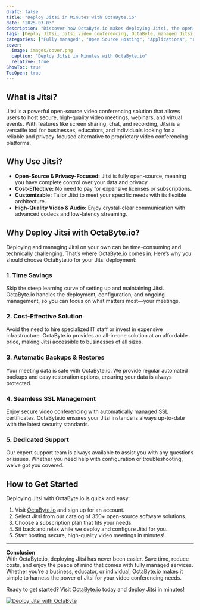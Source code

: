 ```yaml
---
draft: false
title: "Deploy Jitsi in Minutes with OctaByte.io"
date: "2025-03-03"
description: "Discover how OctaByte.io makes deploying Jitsi, the open-source video conferencing solution, effortless. Save time, reduce costs, and enjoy fully managed services with automatic backups, SSL management, and expert support."
tags: [Deploy Jitsi, Jitsi video conferencing, OctaByte, managed Jitsi hosting, open-source video conferencing, Jitsi deployment, managed open-source software, secure video conferencing, automatic SSL management, Jitsi backups]
categories: ["Fully managed", "Open Source Hosting", "Applications", "Live Chat", "Jitsi"]
cover:
  image: images/cover.png
  caption: "Deploy Jitsi in Minutes with OctaByte.io"
  relative: true
ShowToc: true
TocOpen: true
---
```



## What is Jitsi?

Jitsi is a powerful open-source video conferencing solution that allows users to host secure, high-quality video meetings, webinars, and virtual events. With features like screen sharing, chat, and recording, Jitsi is a versatile tool for businesses, educators, and individuals looking for a reliable and privacy-focused alternative to proprietary video conferencing platforms.

## Why Use Jitsi?

- **Open-Source & Privacy-Focused:** Jitsi is fully open-source, meaning you have complete control over your data and privacy.
- **Cost-Effective:** No need to pay for expensive licenses or subscriptions.
- **Customizable:** Tailor Jitsi to meet your specific needs with its flexible architecture.
- **High-Quality Video & Audio:** Enjoy crystal-clear communication with advanced codecs and low-latency streaming.

## Why Deploy Jitsi with OctaByte.io?

Deploying and managing Jitsi on your own can be time-consuming and technically challenging. That’s where OctaByte.io comes in. Here’s why you should choose OctaByte.io for your Jitsi deployment:

### 1. **Time Savings**
Skip the steep learning curve of setting up and maintaining Jitsi. OctaByte.io handles the deployment, configuration, and ongoing management, so you can focus on what matters most—your meetings.

### 2. **Cost-Effective Solution**
Avoid the need to hire specialized IT staff or invest in expensive infrastructure. OctaByte.io provides an all-in-one solution at an affordable price, making Jitsi accessible to businesses of all sizes.

### 3. **Automatic Backups & Restores**
Your meeting data is safe with OctaByte.io. We provide regular automated backups and easy restoration options, ensuring your data is always protected.

### 4. **Seamless SSL Management**
Enjoy secure video conferencing with automatically managed SSL certificates. OctaByte.io ensures your Jitsi instance is always up-to-date with the latest security standards.

### 5. **Dedicated Support**
Our expert support team is always available to assist you with any questions or issues. Whether you need help with configuration or troubleshooting, we’ve got you covered.

## How to Get Started

Deploying Jitsi with OctaByte.io is quick and easy:

1. Visit [OctaByte.io](https://octabyte.io) and sign up for an account.
2. Select Jitsi from our catalog of 350+ open-source software solutions.
3. Choose a subscription plan that fits your needs.
4. Sit back and relax while we deploy and configure Jitsi for you.
5. Start hosting secure, high-quality video meetings in minutes!

---

**Conclusion**  
With OctaByte.io, deploying Jitsi has never been easier. Save time, reduce costs, and enjoy the peace of mind that comes with fully managed services. Whether you’re a business, educator, or individual, OctaByte.io makes it simple to harness the power of Jitsi for your video conferencing needs.

Ready to get started? Visit [OctaByte.io](https://octabyte.io) today and deploy Jitsi in minutes!

[![Deploy Jitsi with OctaByte](/images/deploy-on-octabyte.png)](https://octabyte.io/fully-managed-open-source-services/applications/live-chat/jitsi)